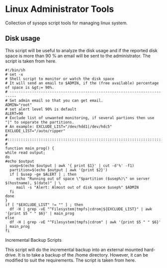 # Linux Administrator Tools
Collection of sysops script tools for managing linux system.

## Disk usage
This script will be useful to analyze the disk usage and if the reported disk space is more than 90 % an email will be sent to the administrator. The script is taken from here.

```
#!/bin/sh
# set -x
# Shell script to monitor or watch the disk space
# It will send an email to $ADMIN, if the (free available) percentage of space is &gt;= 90%.
# -------------------------------------------------------------------------
# Set admin email so that you can get email.
ADMIN="root"
# set alert level 90% is default
ALERT=90
# Exclude list of unwanted monitoring, if several partions then use "|" to separate the partitions.
# An example: EXCLUDE_LIST="/dev/hdd1|/dev/hdc5"
EXCLUDE_LIST="/auto/ripper"
#
#::::::::::::::::::::::::::::::::::::::::::::::::::::::::::::::::::::::::::::::::::::::::::::::::::::::::
#
function main_prog() {
while read output;
do
#echo $output
  usep=$(echo $output | awk '{ print $1}' | cut -d'%' -f1)
  partition=$(echo $output | awk '{print $2}')
  if [ $usep -ge $ALERT ] ; then
     echo "Running out of space \"$partition ($usep%)\" on server $(hostname), $(date)" | \
     mail -s "Alert: Almost out of disk space $usep%" $ADMIN
  fi
done
}
if [ "$EXCLUDE_LIST" != "" ] ; then
  df -H | grep -vE "^Filesystem|tmpfs|cdrom|${EXCLUDE_LIST}" | awk '{print $5 " " $6}' | main_prog
else
  df -H | grep -vE "^Filesystem|tmpfs|cdrom" | awk '{print $5 " " $6}' | main_prog
fi
```
Incremental Backup Scripts

This script will do the incremental backup into an external mounted hard-drive. It is to take a backup of the /home directory. However, it can be modified to suit the requirements. The script is taken from here.
